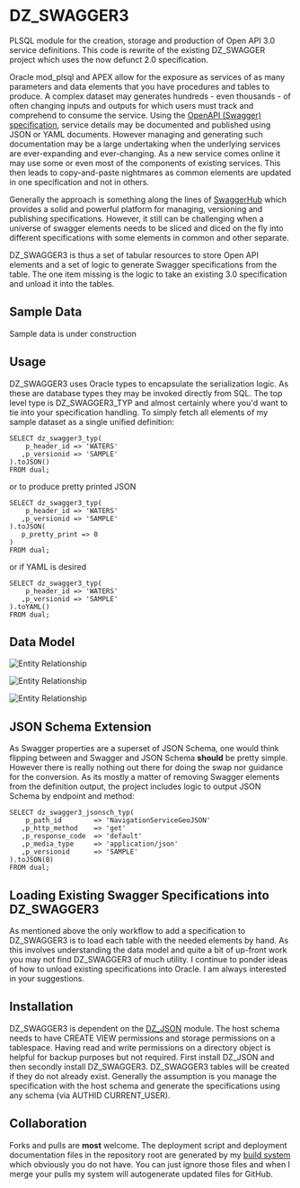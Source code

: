 # DZ_SWAGGER3
PLSQL module for the creation, storage and production of Open API 3.0 service definitions.  This code is rewrite of the existing DZ_SWAGGER project which uses the now defunct 2.0 specification.

Oracle mod_plsql and APEX allow for the exposure as services of as many parameters and data elements that you have procedures and tables to produce.  A complex dataset may generates hundreds - even thousands - of often changing inputs and outputs for which users must track and comprehend to consume the service.  Using the [OpenAPI (Swagger) specification](http://swagger.io/specification), service details may be documented and published using JSON or YAML documents.  However managing and generating such documentation may be a large undertaking when the underlying services are ever-expanding and ever-changing.  As a new service comes online it may use some or even most of the components of existing services.  This then leads to copy-and-paste nightmares as common elements are updated in one specification and not in others.

Generally the approach is something along the lines of [SwaggerHub](https://app.swaggerhub.com) which provides a solid and powerful platform for managing, versioning and publishing specifications.  However, it still can be challenging when a universe of swagger elements needs to be sliced and diced on the fly into different specifications with some elements in common and other separate.

DZ_SWAGGER3 is thus a set of tabular resources to store Open API elements and a set of logic to generate Swagger specifications from the table.  The one item missing is the logic to take an existing 3.0 specification and unload it into the tables.  

## Sample Data
Sample data is under construction

## Usage
DZ_SWAGGER3 uses Oracle types to encapsulate the serialization logic.  As these are database types they may be invoked directly from SQL.  The top level type is DZ_SWAGGER3_TYP and almost certainly where you'd want to tie into your specification handling.  To simply fetch all elements of my sample dataset as a single unified definition:

```
SELECT dz_swagger3_typ(
    p_header_id => 'WATERS'
   ,p_versionid => 'SAMPLE'
).toJSON() 
FROM dual;
```
or to produce pretty printed JSON
```
SELECT dz_swagger3_typ(
    p_header_id => 'WATERS'
   ,p_versionid => 'SAMPLE'
).toJSON(
   p_pretty_print => 0
) 
FROM dual;
```
or if YAML is desired
```
SELECT dz_swagger3_typ(
    p_header_id => 'WATERS'
   ,p_versionid => 'SAMPLE'
).toYAML() 
FROM dual;
```

## Data Model
![Entity Relationship](Doc/ERD1.png)


![Entity Relationship](Doc/ERD2.png)


![Entity Relationship](Doc/ERD3.png)

## JSON Schema Extension
As Swagger properties are a superset of JSON Schema, one would think flipping between and Swagger and JSON Schema **should** be pretty simple.  However there is really nothing out there for doing the swap nor guidance for the conversion.  As its mostly a matter of removing Swagger elements from the definition output, the project includes logic to output JSON Schema by endpoint and method:

```
SELECT dz_swagger3_jsonsch_typ(
    p_path_id        => 'NavigationServiceGeoJSON'
   ,p_http_method    => 'get'
   ,p_response_code  => 'default'
   ,p_media_type     => 'application/json'
   ,p_versionid      => 'SAMPLE'
).toJSON(0)
FROM dual;
```

## Loading Existing Swagger Specifications into DZ_SWAGGER3
As mentioned above the only workflow to add a specification to DZ_SWAGGER3 is to load each table with the needed elements by hand.  As this involves understanding the data model and quite a bit of up-front work you may not find DZ_SWAGGER3 of much utility.  I continue to ponder ideas of how to unload existing specifications into Oracle.  I am always interested in your suggestions. 

## Installation
DZ_SWAGGER3 is dependent on the [DZ_JSON](https://github.com/pauldzy/DZ_JSON) module.  The host schema needs to have CREATE VIEW permissions and storage permissions on a tablespace.  Having read and write permissions on a directory object is helpful for backup purposes but not required.  First install DZ_JSON and then secondly install DZ_SWAGGER3.  DZ_SWAGGER3 tables will be created if they do not already exist.  Generally the assumption is you manage the specification with the host schema and generate the specifications using any schema (via AUTHID CURRENT_USER).

## Collaboration
Forks and pulls are **most** welcome.  The deployment script and deployment documentation files in the repository root are generated by my [build system](https://github.com/pauldzy/Speculative_PLSQL_CI) which obviously you do not have.  You can just ignore those files and when I merge your pulls my system will autogenerate updated files for GitHub.

